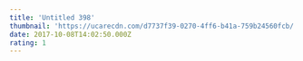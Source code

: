 ```yaml
---
title: 'Untitled 398'
thumbnail: 'https://ucarecdn.com/d7737f39-0270-4ff6-b41a-759b24560fcb/'
date: 2017-10-08T14:02:50.000Z
rating: 1
---
```

